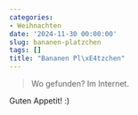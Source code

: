 ```yaml
---
categories:
- Weihnachten
date: '2024-11-30 00:00:00'
slug: bananen-platzchen
tags: []
title: "Bananen Pl\xE4tzchen"
---
```



> Wo gefunden? Im Internet.

Guten Appetit! :)
